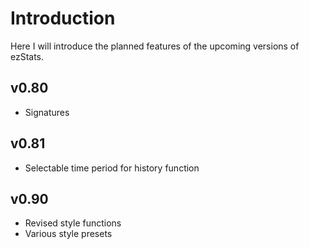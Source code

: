 # Introduction #

Here I will introduce the planned features of the upcoming versions of ezStats.

## v0.80 ##
  * Signatures

## v0.81 ##
  * Selectable time period for history function

## v0.90 ##
  * Revised style functions
  * Various style presets
